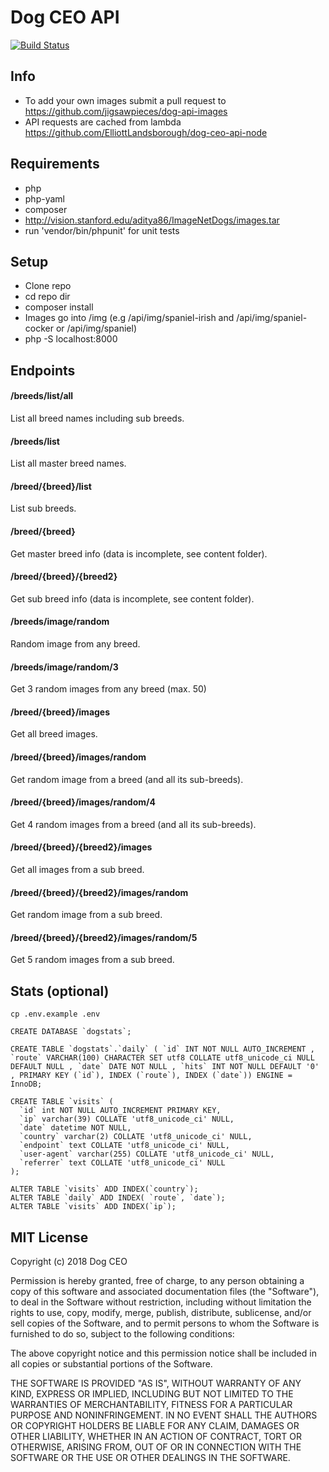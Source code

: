 # Dog CEO API

[![Build Status](https://travis-ci.org/ElliottLandsborough/dog-ceo-api.svg?branch=master)](https://travis-ci.org/ElliottLandsborough/dog-ceo-api)

## Info

 - To add your own images submit a pull request to https://github.com/jigsawpieces/dog-api-images
 - API requests are cached from lambda https://github.com/ElliottLandsborough/dog-ceo-api-node

## Requirements

 - php
 - php-yaml
 - composer
 - http://vision.stanford.edu/aditya86/ImageNetDogs/images.tar
 - run 'vendor/bin/phpunit' for unit tests

## Setup
 - Clone repo
 - cd repo dir
 - composer install
 - Images go into /img (e.g /api/img/spaniel-irish and /api/img/spaniel-cocker or /api/img/spaniel)
 - php -S localhost:8000

## Endpoints

#### /breeds/list/all
List all breed names including sub breeds.

#### /breeds/list
List all master breed names.

#### /breed/{breed}/list
List sub breeds.

#### /breed/{breed}
Get master breed info (data is incomplete, see content folder).

#### /breed/{breed}/{breed2}
Get sub breed info (data is incomplete, see content folder).

#### /breeds/image/random
Random image from any breed.

#### /breeds/image/random/3
Get 3 random images from any breed (max. 50)

#### /breed/{breed}/images
Get all breed images.

#### /breed/{breed}/images/random
Get random image from a breed (and all its sub-breeds).

#### /breed/{breed}/images/random/4
Get 4 random images from a breed (and all its sub-breeds).

#### /breed/{breed}/{breed2}/images
Get all images from a sub breed.

#### /breed/{breed}/{breed2}/images/random
Get random image from a sub breed.

#### /breed/{breed}/{breed2}/images/random/5
Get 5 random images from a sub breed.

## Stats (optional)
```
cp .env.example .env
```

```
CREATE DATABASE `dogstats`;

CREATE TABLE `dogstats`.`daily` ( `id` INT NOT NULL AUTO_INCREMENT , `route` VARCHAR(100) CHARACTER SET utf8 COLLATE utf8_unicode_ci NULL DEFAULT NULL , `date` DATE NOT NULL , `hits` INT NOT NULL DEFAULT '0' , PRIMARY KEY (`id`), INDEX (`route`), INDEX (`date`)) ENGINE = InnoDB;

CREATE TABLE `visits` (
  `id` int NOT NULL AUTO_INCREMENT PRIMARY KEY,
  `ip` varchar(39) COLLATE 'utf8_unicode_ci' NULL,
  `date` datetime NOT NULL,
  `country` varchar(2) COLLATE 'utf8_unicode_ci' NULL,
  `endpoint` text COLLATE 'utf8_unicode_ci' NULL,
  `user-agent` varchar(255) COLLATE 'utf8_unicode_ci' NULL,
  `referrer` text COLLATE 'utf8_unicode_ci' NULL
);

ALTER TABLE `visits` ADD INDEX(`country`);
ALTER TABLE `daily` ADD INDEX( `route`, `date`);
ALTER TABLE `visits` ADD INDEX(`ip`);
```

## MIT License

Copyright (c) 2018 Dog CEO

Permission is hereby granted, free of charge, to any person obtaining a copy
of this software and associated documentation files (the "Software"), to deal
in the Software without restriction, including without limitation the rights
to use, copy, modify, merge, publish, distribute, sublicense, and/or sell
copies of the Software, and to permit persons to whom the Software is
furnished to do so, subject to the following conditions:

The above copyright notice and this permission notice shall be included in all
copies or substantial portions of the Software.

THE SOFTWARE IS PROVIDED "AS IS", WITHOUT WARRANTY OF ANY KIND, EXPRESS OR
IMPLIED, INCLUDING BUT NOT LIMITED TO THE WARRANTIES OF MERCHANTABILITY,
FITNESS FOR A PARTICULAR PURPOSE AND NONINFRINGEMENT. IN NO EVENT SHALL THE
AUTHORS OR COPYRIGHT HOLDERS BE LIABLE FOR ANY CLAIM, DAMAGES OR OTHER
LIABILITY, WHETHER IN AN ACTION OF CONTRACT, TORT OR OTHERWISE, ARISING FROM,
OUT OF OR IN CONNECTION WITH THE SOFTWARE OR THE USE OR OTHER DEALINGS IN THE
SOFTWARE.
